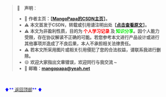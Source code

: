 
<br>
<span id="head"> </span> 



> 📢&emsp;**声明**：
> -  🥭 **作者主页：【[MangoPapa的CSDN主页](https://blog.csdn.net/weixin_40357487)】。**
> - ⚠️ **本文首发于CSDN，转载或引用请注明出处【[点击查看原文](https://blog.csdn.net/weixin_40357487/article/details/121265623)】。**
> - ⚠️ **本文为非盈利性质，目的为 <font color=red>个人学习记录</font> 及 <font color=gree>知识分享</font>。因个人能力受限，存在协议解读不正确的可能。若您参考本文进行产品设计或进行其他事项并造成了不良后果，本人不承担相关法律责任。**
> - ⚠️ **若本文所采用图片或相关引用侵犯了您的合法权益，请联系我进行删除。**
> - 😄 **欢迎大家指出文章错误，欢迎同行与我交流 ~**
> - 📧 **邮箱：<font color=blue>mangopapa@yeah.net**
> 

<br><br>
⬆️**[ 返回顶部](#head)** ⬆️
